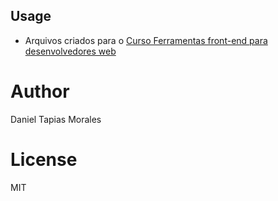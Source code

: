 ## Usage

- Arquivos criados para o [Curso Ferramentas front-end para desenvolvedores web](https://serfrontend.com/cursos/workflow-frontend/index.html) 

# Author

Daniel Tapias Morales

# License

MIT
